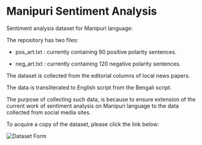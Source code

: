 # Manipuri Sentiment Analysis
Sentiment analysis dataset for Manipuri language:

The repository has two files:

- pos_art.txt : currently containing 90 positive polarity sentences.

- neg_art.txt : currently containing 120 negative polarity sentences.

The dataset is collected from the editorial columns of local news papers.

The data is transliterated to English script from the Bengali script.

The purpose of collecting such data, is because to ensure extension of the current work of sentiment analysis on Manipuri language to the data collected from social media sites.


To acquire a copy of the dataset, please click the link below:

![Dataset Form](https://docs.google.com/forms/d/e/1FAIpQLSfSH2XyfX9l58B_3b-hOFm0d0bTsVB4uR8aOXeLTTH_9daHJQ/viewform?usp=pp_url])
